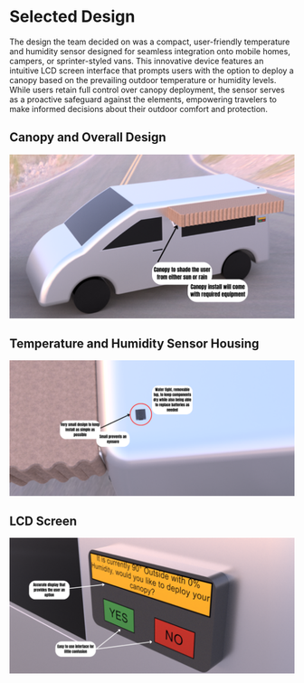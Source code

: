 # Selected Design
The design the team decided on was a compact, user-friendly temperature and humidity sensor designed for seamless integration onto mobile homes, campers, or sprinter-styled vans. This innovative device features an intuitive LCD screen interface that prompts users with the option to deploy a canopy based on the prevailing outdoor temperature or humidity levels. While users retain full control over canopy deployment, the sensor serves as a proactive safeguard against the elements, empowering travelers to make informed decisions about their outdoor comfort and protection.

## Canopy and Overall Design

![image caption](Pictures/Canopy.png)

## Temperature and Humidity Sensor Housing

![image caption](Pictures/Housing.png)

## LCD Screen

![image caption](Pictures/LCD_Screen.png)
